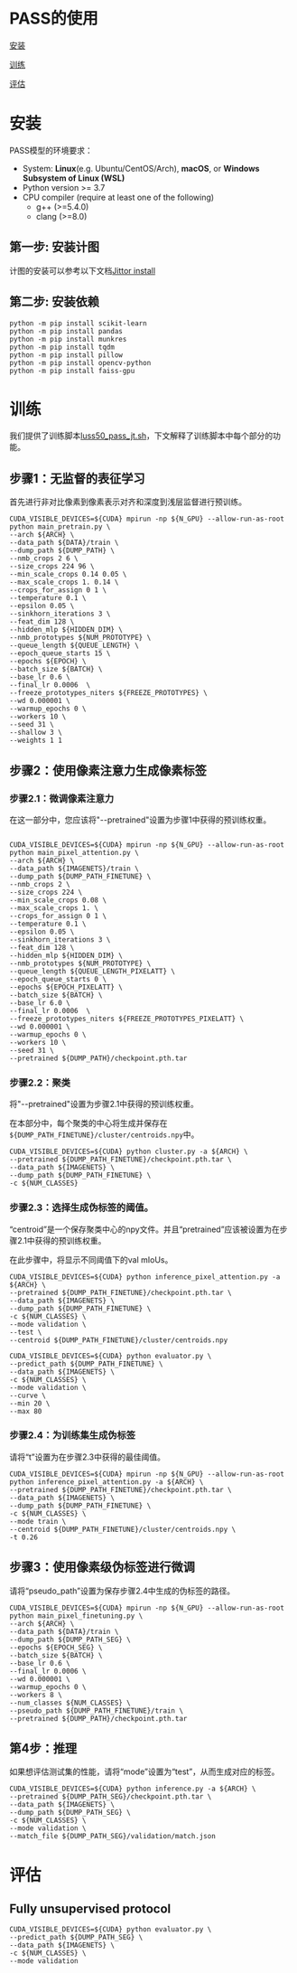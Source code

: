 # PASS的使用
[安装](#1)

[训练](#2)

[评估](#3)

<div id="1"></div>

# 安装
PASS模型的环境要求：

* System: **Linux**(e.g. Ubuntu/CentOS/Arch), **macOS**, or **Windows Subsystem of Linux (WSL)**
* Python version >= 3.7
* CPU compiler (require at least one of the following)
    * g++ (>=5.4.0)
    * clang (>=8.0)

## 第一步: 安装计图
计图的安装可以参考以下文档[Jittor install](https://github.com/Jittor/jittor#install)

## 第二步: 安装依赖
```shell
python -m pip install scikit-learn
python -m pip install pandas
python -m pip install munkres
python -m pip install tqdm
python -m pip install pillow
python -m pip install opencv-python
python -m pip install faiss-gpu
```



# 训练
我们提供了训练脚本[luss50_pass_jt.sh](scripts/luss50_pass_jt.sh)，下文解释了训练脚本中每个部分的功能。

## 步骤1：无监督的表征学习
首先进行非对比像素到像素表示对齐和深度到浅层监督进行预训练。
```shell
CUDA_VISIBLE_DEVICES=${CUDA} mpirun -np ${N_GPU} --allow-run-as-root python main_pretrain.py \
--arch ${ARCH} \
--data_path ${DATA}/train \
--dump_path ${DUMP_PATH} \
--nmb_crops 2 6 \
--size_crops 224 96 \
--min_scale_crops 0.14 0.05 \
--max_scale_crops 1. 0.14 \
--crops_for_assign 0 1 \
--temperature 0.1 \
--epsilon 0.05 \
--sinkhorn_iterations 3 \
--feat_dim 128 \
--hidden_mlp ${HIDDEN_DIM} \
--nmb_prototypes ${NUM_PROTOTYPE} \
--queue_length ${QUEUE_LENGTH} \
--epoch_queue_starts 15 \
--epochs ${EPOCH} \
--batch_size ${BATCH} \
--base_lr 0.6 \
--final_lr 0.0006  \
--freeze_prototypes_niters ${FREEZE_PROTOTYPES} \
--wd 0.000001 \
--warmup_epochs 0 \
--workers 10 \
--seed 31 \
--shallow 3 \
--weights 1 1
```

## 步骤2：使用像素注意力生成像素标签
### 步骤2.1：微调像素注意力
在这一部分中，您应该将"--pretrained"设置为步骤1中获得的预训练权重。
```shell

CUDA_VISIBLE_DEVICES=${CUDA} mpirun -np ${N_GPU} --allow-run-as-root python main_pixel_attention.py \
--arch ${ARCH} \
--data_path ${IMAGENETS}/train \
--dump_path ${DUMP_PATH_FINETUNE} \
--nmb_crops 2 \
--size_crops 224 \
--min_scale_crops 0.08 \
--max_scale_crops 1. \
--crops_for_assign 0 1 \
--temperature 0.1 \
--epsilon 0.05 \
--sinkhorn_iterations 3 \
--feat_dim 128 \
--hidden_mlp ${HIDDEN_DIM} \
--nmb_prototypes ${NUM_PROTOTYPE} \
--queue_length ${QUEUE_LENGTH_PIXELATT} \
--epoch_queue_starts 0 \
--epochs ${EPOCH_PIXELATT} \
--batch_size ${BATCH} \
--base_lr 6.0 \
--final_lr 0.0006  \
--freeze_prototypes_niters ${FREEZE_PROTOTYPES_PIXELATT} \
--wd 0.000001 \
--warmup_epochs 0 \
--workers 10 \
--seed 31 \
--pretrained ${DUMP_PATH}/checkpoint.pth.tar
```

### 步骤2.2：聚类
将"--pretrained"设置为步骤2.1中获得的预训练权重。

在本部分中，每个聚类的中心将生成并保存在`${DUMP_PATH_FINETUNE}/cluster/centroids.npy`中。
```shell
CUDA_VISIBLE_DEVICES=${CUDA} python cluster.py -a ${ARCH} \
--pretrained ${DUMP_PATH_FINETUNE}/checkpoint.pth.tar \
--data_path ${IMAGENETS} \
--dump_path ${DUMP_PATH_FINETUNE} \
-c ${NUM_CLASSES}
```

### 步骤2.3：选择生成伪标签的阈值。
“centroid”是一个保存聚类中心的npy文件。并且“pretrained”应该被设置为在步骤2.1中获得的预训练权重。

在此步骤中，将显示不同阈值下的val mIoUs。
```shell
CUDA_VISIBLE_DEVICES=${CUDA} python inference_pixel_attention.py -a ${ARCH} \
--pretrained ${DUMP_PATH_FINETUNE}/checkpoint.pth.tar \
--data_path ${IMAGENETS} \
--dump_path ${DUMP_PATH_FINETUNE} \
-c ${NUM_CLASSES} \
--mode validation \
--test \
--centroid ${DUMP_PATH_FINETUNE}/cluster/centroids.npy

CUDA_VISIBLE_DEVICES=${CUDA} python evaluator.py \
--predict_path ${DUMP_PATH_FINETUNE} \
--data_path ${IMAGENETS} \
-c ${NUM_CLASSES} \
--mode validation \
--curve \
--min 20 \
--max 80
```

### 步骤2.4：为训练集生成伪标签
请将“t”设置为在步骤2.3中获得的最佳阈值。
```shell
CUDA_VISIBLE_DEVICES=${CUDA} mpirun -np ${N_GPU} --allow-run-as-root python inference_pixel_attention.py -a ${ARCH} \
--pretrained ${DUMP_PATH_FINETUNE}/checkpoint.pth.tar \
--data_path ${IMAGENETS} \
--dump_path ${DUMP_PATH_FINETUNE} \
-c ${NUM_CLASSES} \
--mode train \
--centroid ${DUMP_PATH_FINETUNE}/cluster/centroids.npy \
-t 0.26
```

## 步骤3：使用像素级伪标签进行微调
请将“pseudo_path”设置为保存步骤2.4中生成的伪标签的路径。
```shell
CUDA_VISIBLE_DEVICES=${CUDA} mpirun -np ${N_GPU} --allow-run-as-root python main_pixel_finetuning.py \
--arch ${ARCH} \
--data_path ${DATA}/train \
--dump_path ${DUMP_PATH_SEG} \
--epochs ${EPOCH_SEG} \
--batch_size ${BATCH} \
--base_lr 0.6 \
--final_lr 0.0006 \
--wd 0.000001 \
--warmup_epochs 0 \
--workers 8 \
--num_classes ${NUM_CLASSES} \
--pseudo_path ${DUMP_PATH_FINETUNE}/train \
--pretrained ${DUMP_PATH}/checkpoint.pth.tar
```

## 第4步：推理
如果想评估测试集的性能，请将“mode”设置为“test”，从而生成对应的标签。
```shell
CUDA_VISIBLE_DEVICES=${CUDA} python inference.py -a ${ARCH} \
--pretrained ${DUMP_PATH_SEG}/checkpoint.pth.tar \
--data_path ${IMAGENETS} \
--dump_path ${DUMP_PATH_SEG} \
-c ${NUM_CLASSES} \
--mode validation \
--match_file ${DUMP_PATH_SEG}/validation/match.json
```

<div id="2"></div>

# 评估

## Fully unsupervised protocol
```shell
CUDA_VISIBLE_DEVICES=${CUDA} python evaluator.py \
--predict_path ${DUMP_PATH_SEG} \
--data_path ${IMAGENETS} \
-c ${NUM_CLASSES} \
--mode validation
```

